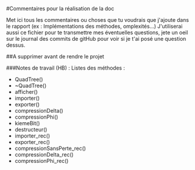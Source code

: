 #Commentaires pour la réalisation de la doc

Met ici tous les commentaires ou choses que tu voudrais que j'ajoute dans le rapport (ex : Implémentations des méthodes, omplexités...)
J'utiliserai aussi ce fichier pour te transmettre mes éventuelles questions, jete un oeil sur le journal des commits de gitHub pour voir si je t'ai posé une question dessus.

##A supprimer avant de rendre le projet

###Notes de travail (HB) :
Listes des méthodes :
- QuadTree()
- ~QuadTree()
- afficher()
- importer()
- exporter()
- compressionDelta()
- compressionPhi()
- kiemeBit()
- destructeur()
- importer_rec()
- exporter_rec()
- compressionSansPerte_rec()
- compressionDelta_rec()
- compressionPhi_rec()
